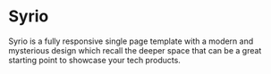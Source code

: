# Syrio

Syrio is a fully responsive single page template with a modern and mysterious design which recall the deeper space that can be a great starting point to showcase your tech products.
